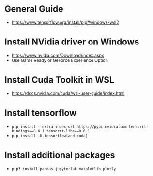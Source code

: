 # General Guide
- https://www.tensorflow.org/install/pip#windows-wsl2

# Install NVidia driver on Windows
- https://www.nvidia.com/Download/index.aspx
- Use Game Ready or GeForce Experience Option

# Install Cuda Toolkit in WSL
- https://docs.nvidia.com/cuda/wsl-user-guide/index.html

# Install tensorflow
- `pip install --extra-index-url https://pypi.nvidia.com tensorrt-bindings==8.6.1 tensorrt-libs==8.6.1`
- `pip install -U tensorflow[and-cuda]`

# Install additional packages 
- `pip3 install pandas jupyterlab matplotlib plotly`